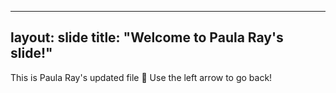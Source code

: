 ----
layout:  slide
title: "Welcome to Paula Ray's slide!"
----
This is Paula Ray's updated file :tada:
Use the left arrow to go back! 
